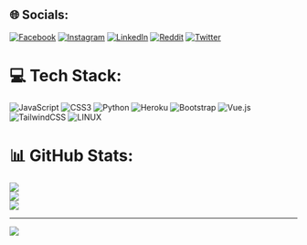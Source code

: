 
## 🌐 Socials:
[![Facebook](https://img.shields.io/badge/Facebook-%231877F2.svg?logo=Facebook&logoColor=white)](https://facebook.com/shaik.bablu.56863) [![Instagram](https://img.shields.io/badge/Instagram-%23E4405F.svg?logo=Instagram&logoColor=white)](https://instagram.com/@_null__boi___) [![LinkedIn](https://img.shields.io/badge/LinkedIn-%230077B5.svg?logo=linkedin&logoColor=white)](https://linkedin.com/in/www.linkedin.com/in/shaik95147) [![Reddit](https://img.shields.io/badge/Reddit-%23FF4500.svg?logo=Reddit&logoColor=white)](https://reddit.com/user/@null_boii) [![Twitter](https://img.shields.io/badge/Twitter-%231DA1F2.svg?logo=Twitter&logoColor=white)](https://twitter.com/@ShaikBablu03x) 

# 💻 Tech Stack:
![JavaScript](https://img.shields.io/badge/javascript-%23323330.svg?style=plastic&logo=javascript&logoColor=%23F7DF1E) ![CSS3](https://img.shields.io/badge/css3-%231572B6.svg?style=plastic&logo=css3&logoColor=white) ![Python](https://img.shields.io/badge/python-3670A0?style=plastic&logo=python&logoColor=ffdd54) ![Heroku](https://img.shields.io/badge/heroku-%23430098.svg?style=plastic&logo=heroku&logoColor=white) ![Bootstrap](https://img.shields.io/badge/bootstrap-%23563D7C.svg?style=plastic&logo=bootstrap&logoColor=white) ![Vue.js](https://img.shields.io/badge/vuejs-%2335495e.svg?style=plastic&logo=vuedotjs&logoColor=%234FC08D) ![TailwindCSS](https://img.shields.io/badge/tailwindcss-%2338B2AC.svg?style=plastic&logo=tailwind-css&logoColor=white) ![LINUX](https://img.shields.io/badge/Linux-FCC624?style=plastic&logo=linux&logoColor=black)
# 📊 GitHub Stats:
![](https://github-readme-stats.vercel.app/api?username=ShaikBablu&theme=blue-green&hide_border=false&include_all_commits=true&count_private=true)<br/>
![](https://github-readme-streak-stats.herokuapp.com/?user=ShaikBablu&theme=blue-green&hide_border=false)<br/>
![](https://github-readme-stats.vercel.app/api/top-langs/?username=ShaikBablu&theme=blue-green&hide_border=false&include_all_commits=true&count_private=true&layout=compact)

---
[![](https://visitcount.itsvg.in/api?id=ShaikBablu&icon=2&color=1)](https://visitcount.itsvg.in)

<!-- Proudly created with GPRM ( https://gprm.itsvg.in ) -->

